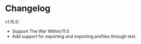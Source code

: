 # Changelog

v1.15.0:

- Support The War Within/11.0
- Add support for exporting and importing profiles through text.
